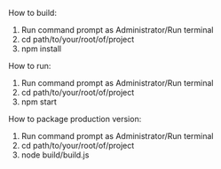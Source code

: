 How to build:

  1. Run command prompt as Administrator/Run terminal
  2. cd path/to/your/root/of/project
  3. npm install


How to run:

  1. Run command prompt as Administrator/Run terminal
  2. cd path/to/your/root/of/project
  3. npm start
  
How to package production version:

  1. Run command prompt as Administrator/Run terminal
  2. cd path/to/your/root/of/project
  3. node build/build.js